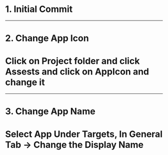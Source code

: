 # 1. Initial Commit
----------------------------------
# 2. Change App Icon
# Click on Project folder and click Assests and click on AppIcon and change it
----------------------------------
# 3. Change App Name
# Select App Under Targets, In General Tab -> Change the Display Name